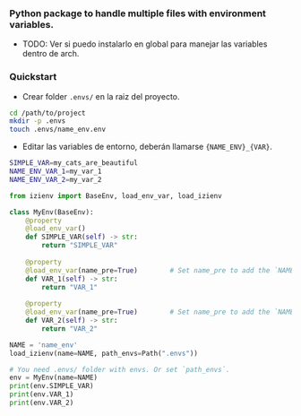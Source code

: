 ### Python package to handle multiple files with environment variables.

- TODO: Ver si puedo instalarlo en global para manejar las variables dentro de arch.

### Quickstart
- Crear folder `.envs/` en la raiz del proyecto.
```bash
cd /path/to/project
mkdir -p .envs
touch .envs/name_env.env
```

- Editar las variables de entorno, deberán llamarse `{NAME_ENV}_{VAR}`.
```bash
SIMPLE_VAR=my_cats_are_beautiful
NAME_ENV_VAR_1=my_var_1
NAME_ENV_VAR_2=my_var_2
```


```python
from izienv import BaseEnv, load_env_var, load_izienv

class MyEnv(BaseEnv):
    @property
    @load_env_var()
    def SIMPLE_VAR(self) -> str:
        return "SIMPLE_VAR"
    
    @property
    @load_env_var(name_pre=True)        # Set name_pre to add the `NAME_ENV` to the variable.
    def VAR_1(self) -> str:
        return "VAR_1"
    
    @property
    @load_env_var(name_pre=True)        # Set name_pre to add the `NAME_ENV` to the variable.
    def VAR_2(self) -> str:
        return "VAR_2"

NAME = 'name_env'
load_izienv(name=NAME, path_envs=Path(".envs"))

# You need .envs/ folder with envs. Or set `path_envs`.
env = MyEnv(name=NAME)
print(env.SIMPLE_VAR)
print(env.VAR_1)
print(env.VAR_2)
```
